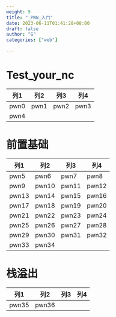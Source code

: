```yaml
---
weight: 9
title: "_PWN_入门"
date: 2023-06-11T01:41:28+08:00
draft: false
author: "G"
categories: ["web"]

---
```


# Test_your_nc

| 列1  | 列2  | 列3  | 列4  |
| ---- | ---- | ---- | ---- |
| pwn0 | pwn1 | pwn2 | pwn3 |
| pwn4 |      |      |      |

# 前置基础
| 列1   | 列2   | 列3   | 列4   |
| ----- | ----- | ----- | ----- |
| pwn5  | pwn6  | pwn7  | pwn8  |
| pwn9  | pwn10 | pwn11 | pwn12 |
| pwn13 | pwn14 | pwn15 | pwn16 |
| pwn17 | pwn18 | pwn19 | pwn20 |
| pwn21 | pwn22 | pwn23 | pwn24 |
| pwn25 | pwn26 | pwn27 | pwn28 |
| pwn29 | pwn30 | pwn31 | pwn32 |
| pwn33 | pwn34 |       |       |




# 栈溢出

| 列1   | 列2   | 列3  | 列4  |
| ----- | ----- | ---- | ---- |
| pwn35 | pwn36 |      |      |